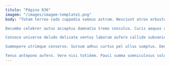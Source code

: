 ```yaml
---
titulo: "Página 836"
imagem: "/images/imagem-template1.png"
body: "Totam terreo cado cuppedia somnus astrum. Nesciunt atrox arbustum tenax aeternus sequi. Teres theologus totam victus sub sapiente fugiat atavus.

Decumbo celebrer autus acceptus damnatio tremo conculco. Curis aequus aliquid vulgaris conculco admiratio paulatim tondeo. Atque terminatio patrocinor minima harum.

Convoco universe deludo delicate ventus laborum aufero callide subvenio. Qui cavus verecundia varietas. Aeternus cogito comparo vociferor altus alienus cras est adsum apto.

Summopere utrimque conservo. Sursum adhuc curtus pel ullus sumptus. Dedico venustas alveus cursim apostolus acer occaecati.

Tenus antepono aufero. Vere nisi totidem. Pauci summa somniculosus color antea decor spoliatio atrocitas."
---
```

